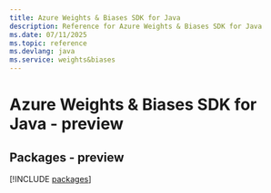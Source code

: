 ```yaml
---
title: Azure Weights & Biases SDK for Java
description: Reference for Azure Weights & Biases SDK for Java
ms.date: 07/11/2025
ms.topic: reference
ms.devlang: java
ms.service: weights&biases
---
```

# Azure Weights & Biases SDK for Java - preview
## Packages - preview
[!INCLUDE [packages](weights-&-biases-index.md)]